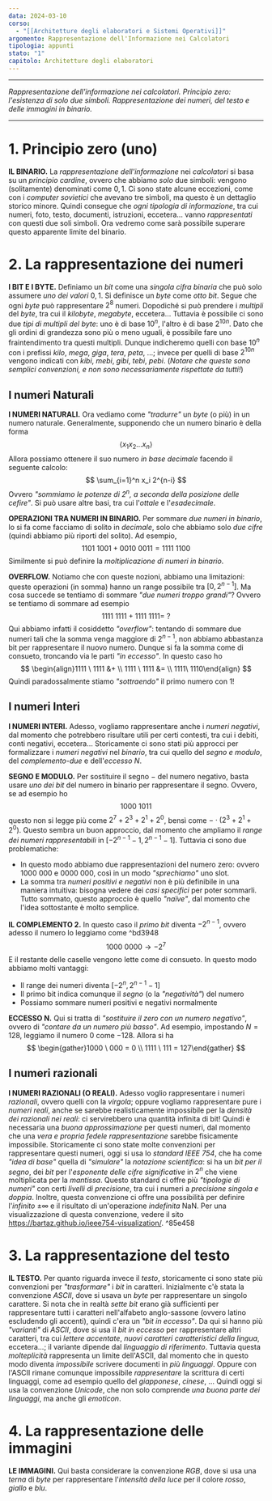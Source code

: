 ```yaml
---
data: 2024-03-10
corso:
  - "[[Architetture degli elaboratori e Sistemi Operativi]]"
argomento: Rappresentazione dell'Informazione nei Calcolatori
tipologia: appunti
stato: "1"
capitolo: Architetture degli elaboratori
---
```

- - -
*Rappresentazione dell'informazione nei calcolatori. Principio zero: l'esistenza di solo due simboli. Rappresentazione dei numeri, del testo e delle immagini in binario.*
- - -
# 1. Principio zero (uno)
**IL BINARIO.** La *rappresentazione dell'informazione* nei *calcolatori* si basa su un *principio cardine*, ovvero che abbiamo *solo* due simboli: vengono (solitamente) denominati come $0, 1$. 
Ci sono state alcune eccezioni, come con i *computer sovietici* che avevano tre simboli, ma questo è un dettaglio storico minore.
Quindi consegue che *ogni tipologia di informazione*, tra cui numeri, foto, testo, documenti, istruzioni, eccetera... vanno *rappresentati* con questi due soli simboli. Ora vedremo come sarà possibile superare questo apparente limite del binario.

# 2. La rappresentazione dei numeri
**I BIT E I BYTE.** Definiamo un *bit* come una *singola cifra binaria* che può solo assumere *uno dei valori* $0, 1$. Si definisce un *byte* come *otto bit*. Segue che ogni *byte* può rappresentare $2^8$ numeri.
Dopodiché si può prendere i *multipli* del *byte*, tra cui il *kilobyte*, *megabyte*, eccetera...
Tuttavia è possibile ci sono due *tipi di multipli del byte*: uno è di base $10^n$, l'altro è di base $2^{10n}$. Dato che gli ordini di grandezza sono più o meno uguali, è possibile fare uno fraintendimento tra questi multipli.
Dunque indicheremo quelli con base $10^n$ con i prefissi *kilo*, *mega*, *giga*, *tera*, *peta*, ...; invece per quelli di base $2^{10n}$ vengono indicati con *kibi*, *mebi*, *gibi*, *tebi*, *pebi*.
(*Notare che queste sono semplici convenzioni, e non sono necessariamente rispettate da tutti!*)

## I numeri Naturali
**I NUMERI NATURALI.** Ora vediamo come *"tradurre"* un *byte* (o più) in un numero naturale. Generalmente, supponendo che un numero binario è della forma
$$
\langle x_1x_2\ldots x_n\rangle
$$
Allora possiamo ottenere il suo numero *in base decimale* facendo il seguente calcolo:
$$
\sum_{i=1}^n x_i 2^{n-i}
$$
Ovvero *"sommiamo le potenze di $2^n$, a seconda della posizione delle cefire"*.
Si può usare altre basi, tra cui l'*ottale* e l'*esadecimale*.

**OPERAZIONI TRA NUMERI IN BINARIO.** Per sommare *due numeri in binario*, lo si fa come facciamo di solito in *decimale*, solo che abbiamo solo *due cifre* (quindi abbiamo più riporti del solito).
Ad esempio,
$$
1101 \ 1001+0010 \ 0011 = 1111 \ 1100
$$
Similmente si può definire la *moltiplicazione di numeri in binario*.

**OVERFLOW.** Notiamo che con queste nozioni, abbiamo una limitazioni: queste operazioni (in somma) hanno un range possibile tra $[0, 2^{n-1}]$. Ma cosa succede se tentiamo di sommare *"due numeri troppo grandi"*? Ovvero se tentiamo di sommare ad esempio
$$
1111 \ 1111 + 1111 \ 1111 = \ ?
$$
Qui abbiamo infatti il cosiddetto *"overflow"*: tentando di sommare due numeri tali che la somma venga maggiore di $2^{n-1}$, non abbiamo abbastanza bit per rappresentare il nuovo numero.
Dunque si fa la somma come di consueto, troncando via le parti *"in eccesso"*. In questo caso ho
$$
\begin{align}1111 \ 1111 &+ \\ 1111 \ 1111 &= \\ 1111\ 1110\end{align}
$$
Quindi paradossalmente stiamo *"sottraendo"* il primo numero con $1$!

## I numeri Interi
**I NUMERI INTERI.** Adesso, vogliamo rappresentare anche i *numeri negativi*, dal momento che potrebbero risultare utili per certi contesti, tra cui i debiti, conti negativi, eccetera...
Storicamente ci sono stati più approcci per formalizzare i *numeri negativi* nel *binario*, tra cui quello del *segno e modulo*, del *complemento-due* e dell'*eccesso N*.

**SEGNO E MODULO.** Per sostituire il segno $-$ del numero negativo, basta usare *uno dei bit* del numero in binario per rappresentare il segno. Ovvero, se ad esempio ho
$$
1 000\  1011
$$
questo non si legge più come $2^7 + 2^3 + 2^1 + 2^0$, bensì come $- \cdot (2^3 + 2^1 + 2^0)$.
Questo sembra un buon approccio, dal momento che ampliamo il *range dei numeri rappresentabili* in $[-2^{n-1}-1, 2^{n-1}-1]$. Tuttavia ci sono due problematiche:
- In questo modo abbiamo due rappresentazioni del numero zero: ovvero $1000 \ 000$ e $0000 \ 000$, così in un modo *"sprechiamo"* uno slot.
- La somma tra *numeri positivi e negativi* non è più definibile in una maniera intuitiva: bisogna vedere dei *casi specifici* per poter sommarli.
Tutto sommato, questo approccio è quello *"naïve"*, dal momento che l'idea sottostante è molto semplice.

**IL COMPLEMENTO 2.** In questo caso il *primo bit* diventa $-2^{n-1}$, ovvero adesso il numero lo leggiamo come ^bd3948
$$
1000 \ 0000 \to -2^7
$$
E il restante delle caselle vengono lette come di consueto. In questo modo abbiamo molti vantaggi:
- Il range dei numeri diventa $[-2^{n}, 2^{n-1}-1]$
- Il primo bit indica comunque il *segno* (o la *"negatività"*) del numero
- Possiamo sommare numeri positivi e negativi normalmente

**ECCESSO N.** Qui si tratta di *"sostituire il zero con un numero negativo"*, ovvero di *"contare da un numero più basso"*. Ad esempio, impostando $N=128$, leggiamo il numero $0$ come $-128$. Allora si ha
$$
\begin{gather}1000 \ 000 = 0 \\ 1111 \ 111 = 127\end{gather}
$$

## I numeri razionali
**I NUMERI RAZIONALI (O REALI).** Adesso voglio rappresentare i numeri *razionali*, ovvero quelli con la *virgola*; oppure vogliamo rappresentare pure i *numeri reali*, anche se sarebbe realisticamente impossibile per la *densità dei razionali nei reali*: ci servirebbero una quantità infinita di bit!
Quindi è necessaria una *buona approssimazione* per questi numeri, dal momento che una *vera e propria fedele rappresentazione* sarebbe fisicamente impossibile.
Storicamente ci sono state molte convenzioni per rappresentare questi numeri, oggi si usa lo *standard IEEE 754*, che ha come *"idea di base"* quella di *"simulare"* la *notazione scientifica*: si ha un *bit per il segno*, dei *bit* per l'*esponente delle cifre significative* in $2^n$ che viene moltiplicata per la *mantissa*. 
Questo standard ci offre più *"tipologie di numeri"* con certi *livelli di precisione*, tra cui i numeri a *precisione singola e doppia*.
Inoltre, questa convenzione ci offre una possibilità per definire l'*infinito* $\pm \infty$ e il risultato di un'operazione *indefinita* NaN. 
Per una visualizzazione di questa convenzione, vedere il sito https://bartaz.github.io/ieee754-visualization/. ^85e458
# 3. La rappresentazione del testo
**IL TESTO.** Per quanto riguarda invece il *testo*, storicamente ci sono state più convenzioni per *"trasformare"* i *bit* in caratteri.
Inizialmente c'è stata la convenzione *ASCII*, dove si usava un *byte* per rappresentare un singolo carattere. Si nota che in realtà *sette bit* erano già sufficienti per rappresentare tutti i caratteri nell'alfabeto anglo-sassone (ovvero latino escludendo gli accenti), quindi c'era un *"bit in eccesso"*.
Da qui si hanno più *"varianti"* di *ASCII*, dove si usa il *bit in eccesso* per rappresentare altri caratteri, tra cui *lettere accentate*, *nuovi caratteri caratteristici della lingua*, eccetera...; il variante dipende dal *linguaggio di riferimento*.
Tuttavia questa *molteplicità* rappresenta un limite dell'ASCII, dal momento che in questo modo diventa *impossibile* scrivere documenti in *più linguaggi*. Oppure con l'ASCII rimane comunque impossibile *rappresentare* la scrittura di certi linguaggi, come ad esempio quello del *giapponese*, *cinese*, ...
Quindi oggi si usa la convenzione *Unicode*, che non solo comprende *una buona parte dei linguaggi*, ma anche gli *emoticon*.
# 4. La rappresentazione delle immagini
**LE IMMAGINI.** Qui basta considerare la convenzione *RGB*, dove si usa una *terna* di *byte* per rappresentare l'*intensità della luce* per il colore *rosso*, *giallo* e *blu*.